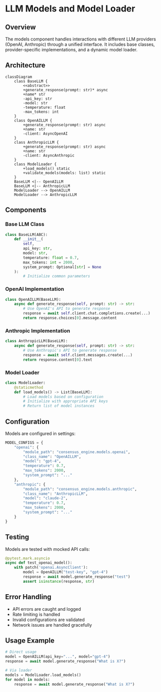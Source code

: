 # LLM Models and Model Loader

## Overview
The models component handles interactions with different LLM providers (OpenAI, Anthropic) through a unified interface. It includes base classes, provider-specific implementations, and a dynamic model loader.

## Architecture

```mermaid
classDiagram
    class BaseLLM {
        <<abstract>>
        +generate_response(prompt: str)* async
        +name* str
        -api_key: str
        -model: str
        -temperature: float
        -max_tokens: int
    }
    class OpenAILLM {
        +generate_response(prompt: str) async
        +name: str
        -client: AsyncOpenAI
    }
    class AnthropicLLM {
        +generate_response(prompt: str) async
        +name: str
        -client: AsyncAnthropic
    }
    class ModelLoader {
        +load_models() static
        +validate_models(models: list) static
    }
    BaseLLM <|-- OpenAILLM
    BaseLLM <|-- AnthropicLLM
    ModelLoader --> OpenAILLM
    ModelLoader --> AnthropicLLM
```

## Components

### Base LLM Class
```python
class BaseLLM(ABC):
    def __init__(
        self,
        api_key: str,
        model: str,
        temperature: float = 0.7,
        max_tokens: int = 2000,
        system_prompt: Optional[str] = None
    ):
        # Initialize common parameters
```

### OpenAI Implementation
```python
class OpenAILLM(BaseLLM):
    async def generate_response(self, prompt: str) -> str:
        # Use OpenAI's API to generate response
        response = await self.client.chat.completions.create(...)
        return response.choices[0].message.content
```

### Anthropic Implementation
```python
class AnthropicLLM(BaseLLM):
    async def generate_response(self, prompt: str) -> str:
        # Use Anthropic's API to generate response
        response = await self.client.messages.create(...)
        return response.content[0].text
```

### Model Loader
```python
class ModelLoader:
    @staticmethod
    def load_models() -> List[BaseLLM]:
        # Load models based on configuration
        # Initialize with appropriate API keys
        # Return list of model instances
```

## Configuration
Models are configured in settings:
```python
MODEL_CONFIGS = {
    "openai": {
        "module_path": "consensus_engine.models.openai",
        "class_name": "OpenAILLM",
        "model": "gpt-4",
        "temperature": 0.7,
        "max_tokens": 2000,
        "system_prompt": "..."
    },
    "anthropic": {
        "module_path": "consensus_engine.models.anthropic",
        "class_name": "AnthropicLLM",
        "model": "claude-2",
        "temperature": 0.7,
        "max_tokens": 2000,
        "system_prompt": "..."
    }
}
```

## Testing
Models are tested with mocked API calls:
```python
@pytest.mark.asyncio
async def test_openai_model():
    with patch('openai.AsyncClient'):
        model = OpenAILLM("test-key", "gpt-4")
        response = await model.generate_response("test")
        assert isinstance(response, str)
```

## Error Handling
- API errors are caught and logged
- Rate limiting is handled
- Invalid configurations are validated
- Network issues are handled gracefully

## Usage Example
```python
# Direct usage
model = OpenAILLM(api_key="...", model="gpt-4")
response = await model.generate_response("What is X?")

# Via loader
models = ModelLoader.load_models()
for model in models:
    response = await model.generate_response("What is X?")
``` 